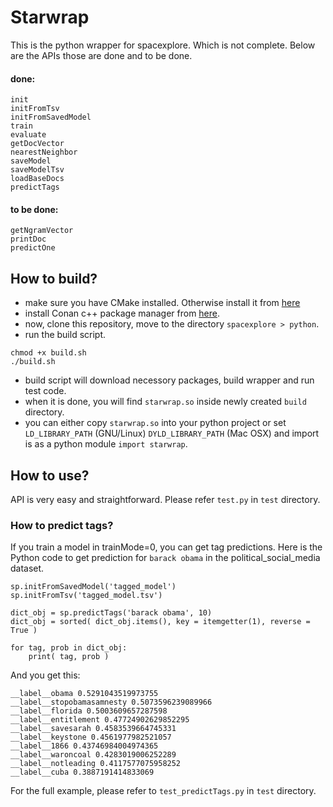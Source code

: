 # Starwrap

This is the python wrapper for spacexplore. Which is not complete. Below are the APIs those are done and to be done.
#### done:
```
init
initFromTsv
initFromSavedModel
train
evaluate
getDocVector
nearestNeighbor
saveModel
saveModelTsv
loadBaseDocs
predictTags
```
#### to be done:
```
getNgramVector
printDoc
predictOne
```

## How to build?
- make sure you have CMake installed. Otherwise install it from [here](https://cmake.org/install/)
- install Conan c++ package manager from [here](https://conan.io/downloads.html).
- now, clone this repository, move to the directory `spacexplore > python`.
- run the build script. 

```
chmod +x build.sh
./build.sh
```

- build script will download necessory packages, build wrapper and run test code. 
- when it is done, you will find `starwrap.so` inside newly created `build` directory. 
- you can either copy `starwrap.so` into your python project or set `LD_LIBRARY_PATH` (GNU/Linux) `DYLD_LIBRARY_PATH` (Mac OSX) and import is as a python module `import starwrap`.

## How to use?
API is very easy and straightforward. Please refer `test.py` in `test` directory.

### How to predict tags?
If you train a model in trainMode=0, you can get tag predictions. Here is the Python code to get prediction for `barack obama` in the political_social_media dataset.

```
sp.initFromSavedModel('tagged_model')
sp.initFromTsv('tagged_model.tsv')

dict_obj = sp.predictTags('barack obama', 10)
dict_obj = sorted( dict_obj.items(), key = itemgetter(1), reverse = True )

for tag, prob in dict_obj:
    print( tag, prob )
```

And you get this:
```
__label__obama 0.5291043519973755
__label__stopobamasamnesty 0.5073596239089966
__label__florida 0.5003609657287598
__label__entitlement 0.47724902629852295
__label__savesarah 0.4583539664745331
__label__keystone 0.4561977982521057
__label__1866 0.43746984004974365
__label__waroncoal 0.4283019006252289
__label__notleading 0.4117577075958252
__label__cuba 0.3887191414833069
```
For the full example, please refer to `test_predictTags.py` in `test` directory.
